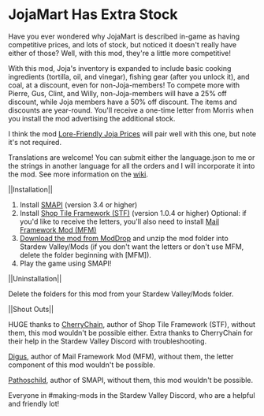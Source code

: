 # JojaMart Has Extra Stock
Have you ever wondered why JojaMart is described in-game as having competitive prices, and lots of stock, but noticed it doesn't really have either of those? Well, with this mod, they're a little more competitive!

With this mod, Joja's inventory is expanded to include basic cooking ingredients (tortilla, oil, and vinegar), fishing gear (after you unlock it), and coal, at a discount, even for non-Joja-members! To compete more with Pierre, Gus, Clint, and Willy, non-Joja-members will have a 25% off discount, while Joja members have a 50% off discount. The items and discounts are year-round. You'll receive a one-time letter from Morris when you install the mod advertising the additional stock.

I think the mod <a href="https://www.nexusmods.com/stardewvalley/mods/2658">Lore-Friendly Joja Prices</a> will pair well with this one, but note it's not required. 

Translations are welcome! You can submit either the language.json to me or the strings in another language for all the orders and I will incorporate it into the mod. See more information on the <a href="https://stardewvalleywiki.com/Modding:Translations">wiki</a>.

||Installation||

1. Install <a href="https://smapi.io/">SMAPI</a> (version 3.4 or higher)
2. Install  <a href="https://www.nexusmods.com/stardewvalley/mods/5005">Shop Tile Framework (STF)</a> (version 1.0.4 or higher)
Optional: if you'd like to receive the letters, you'll also need to install <a href="https://www.nexusmods.com/stardewvalley/mods/1536">Mail Framework Mod (MFM)</a>
3. <a href="https://www.moddrop.com/stardew-valley/mods/1033080-joja-has-extra-stock">Download the mod from ModDrop</a> and unzip the mod folder into Stardew Valley/Mods (if you don't want the letters or don't use MFM, delete the folder beginning with [MFM]).
4. Play the game using SMAPI!


||Uninstallation||

Delete the folders for this mod from your Stardew Valley/Mods folder.


||Shout Outs||

HUGE thanks to <a href="https://www.nexusmods.com/stardewvalley/users/3590100?tab=user+files">CherryChain</a>, author of Shop Tile Framework (STF), without them, this mod wouldn't be possible either. Extra thanks to CherryChain for their help in the Stardew Valley Discord with troubleshooting. 

<a href="https://www.nexusmods.com/stardewvalley/users/2186381?tab=user+files">Digus</a>, author of Mail Framework Mod (MFM), without them, the letter component of this mod wouldn't be possible.

<a href="https://www.nexusmods.com/stardewvalley/users/1552317?tab=user+files">Pathoschild</a>, author of SMAPI, without them, this mod wouldn't be possible.

Everyone in #making-mods in the Stardew Valley Discord, who are a helpful and friendly lot!
